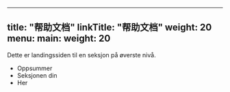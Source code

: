 
---
title: "帮助文档"
linkTitle: "帮助文档"
weight: 20
menu:
  main:
    weight: 20
---

Dette er landingssiden til en seksjon på øverste nivå.

* Oppsummer
* Seksjonen din
* Her


